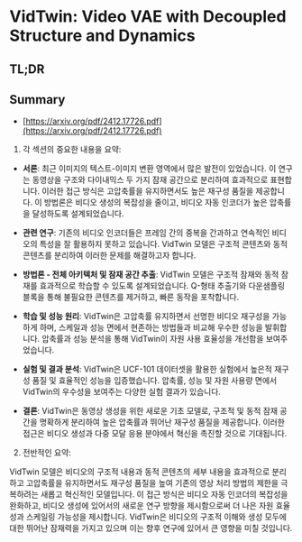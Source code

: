 # VidTwin: Video VAE with Decoupled Structure and Dynamics
## TL;DR
## Summary
- [https://arxiv.org/pdf/2412.17726.pdf](https://arxiv.org/pdf/2412.17726.pdf)

1. 각 섹션의 중요한 내용을 요약:

- **서론**: 최근 이미지의 텍스트-이미지 변환 영역에서 많은 발전이 있었습니다. 이 연구는 동영상을 구조와 다이내믹스 두 가지 잠재 공간으로 분리하여 효과적으로 표현합니다. 이러한 접근 방식은 고압축률을 유지하면서도 높은 재구성 품질을 제공합니다. 이 방법론은 비디오 생성의 복잡성을 줄이고, 비디오 자동 인코더가 높은 압축률을 달성하도록 설계되었습니다.

- **관련 연구**: 기존의 비디오 인코더들은 프레임 간의 중복을 간과하고 연속적인 비디오의 특성을 잘 활용하지 못하고 있습니다. VidTwin 모델은 구조적 콘텐츠와 동적 콘텐츠를 분리하여 이러한 문제를 해결하고자 합니다.

- **방법론 - 전체 아키텍처 및 잠재 공간 추출**: VidTwin 모델은 구조적 잠재와 동적 잠재를 효과적으로 학습할 수 있도록 설계되었습니다. Q-형태 추출기와 다운샘플링 블록을 통해 불필요한 콘텐츠를 제거하고, 빠른 동작을 포착합니다.

- **학습 및 성능 원리**: VidTwin은 고압축률 유지하면서 선명한 비디오 재구성을 가능하게 하며, 스케일과 성능 면에서 현존하는 방법들과 비교해 우수한 성능을 발휘합니다. 압축률과 성능 분석을 통해 VidTwin이 자원 사용 효율성을 개선함을 보여주었습니다.

- **실험 및 결과 분석**: VidTwin은 UCF-101 데이터셋을 활용한 실험에서 높은적 재구성 품질 및 효율적인 성능을 입증했습니다. 압축률, 성능 및 자원 사용량 면에서 VidTwin의 우수성을 보여주는 다양한 실험 결과가 있습니다.

- **결론**: VidTwin은 동영상 생성을 위한 새로운 기초 모델로, 구조적 및 동적 잠재 공간을 명확하게 분리하여 높은 압축률과 뛰어난 재구성 품질을 제공합니다. 이러한 접근은 비디오 생성과 다중 모달 응용 분야에서 혁신을 촉진할 것으로 기대됩니다.

2. 전반적인 요약:

VidTwin 모델은 비디오의 구조적 내용과 동적 콘텐츠의 세부 내용을 효과적으로 분리하고 고압축률을 유지하면서도 재구성 품질을 높여 기존의 영상 처리 방법의 제한을 극복하려는 새롭고 혁신적인 모델입니다. 이 접근 방식은 비디오 자동 인코더의 복잡성을 완화하고, 비디오 생성에 있어서의 새로운 연구 방향을 제시함으로써 더 나은 자원 효율성과 스케일링 가능성을 제시합니다. VidTwin은 비디오의 구조적 이해와 생성 모두에 대한 뛰어난 잠재력을 가지고 있으며 이는 향후 연구에 있어서 큰 영향을 미칠 것입니다.